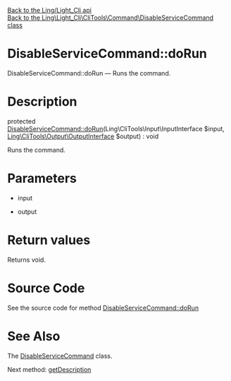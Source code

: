 [Back to the Ling/Light_Cli api](https://github.com/lingtalfi/Light_Cli/blob/master/doc/api/Ling/Light_Cli.md)<br>
[Back to the Ling\Light_Cli\CliTools\Command\DisableServiceCommand class](https://github.com/lingtalfi/Light_Cli/blob/master/doc/api/Ling/Light_Cli/CliTools/Command/DisableServiceCommand.md)


DisableServiceCommand::doRun
================



DisableServiceCommand::doRun — Runs the command.




Description
================


protected [DisableServiceCommand::doRun](https://github.com/lingtalfi/Light_Cli/blob/master/doc/api/Ling/Light_Cli/CliTools/Command/DisableServiceCommand/doRun.md)(Ling\CliTools\Input\InputInterface $input, [Ling\CliTools\Output\OutputInterface](https://github.com/lingtalfi/CliTools/blob/master/doc/api/Ling/CliTools/Output/OutputInterface.md) $output) : void




Runs the command.




Parameters
================


- input

    

- output

    


Return values
================

Returns void.








Source Code
===========
See the source code for method [DisableServiceCommand::doRun](https://github.com/lingtalfi/Light_Cli/blob/master/CliTools/Command/DisableServiceCommand.php#L26-L49)


See Also
================

The [DisableServiceCommand](https://github.com/lingtalfi/Light_Cli/blob/master/doc/api/Ling/Light_Cli/CliTools/Command/DisableServiceCommand.md) class.

Next method: [getDescription](https://github.com/lingtalfi/Light_Cli/blob/master/doc/api/Ling/Light_Cli/CliTools/Command/DisableServiceCommand/getDescription.md)<br>

